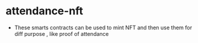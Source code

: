 #  attendance-nft

- These smarts contracts can be used to mint NFT and then use them for diff purpose , like proof of attendance 
